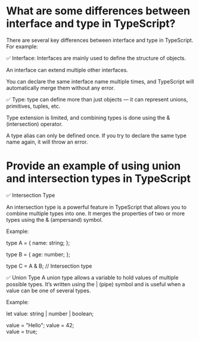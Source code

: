 # What are some differences between interface and type in TypeScript?

There are several key differences between interface and type in TypeScript. For example:

✅ Interface:
Interfaces are mainly used to define the structure of objects.

An interface can extend multiple other interfaces.

You can declare the same interface name multiple times, and TypeScript will automatically merge them without any error.

✅ Type:
type can define more than just objects — it can represent unions, primitives, tuples, etc.

Type extension is limited, and combining types is done using the & (intersection) operator.

A type alias can only be defined once. If you try to declare the same type name again, it will throw an error.
  

# Provide an example of using union and intersection types in TypeScript

✅ Intersection Type

An intersection type is a powerful feature in TypeScript that allows you to combine multiple types into one. It merges the properties of two or more types using the & (ampersand) symbol.

Example:

type A = {
  name: string;
};

type B = {
  age: number;
};

type C = A & B; // Intersection type

✅ Union Type
A union type allows a variable to hold values of multiple possible types. It’s written using the | (pipe) symbol and is useful when a value can be one of several types.

Example:

let value: string | number | boolean;

value = "Hello"; 
value = 42;     
value = true;   